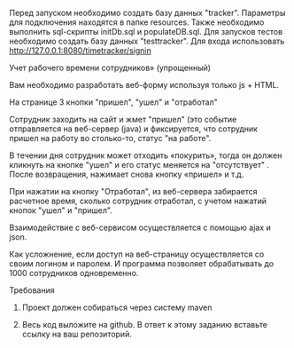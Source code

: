 Перед запуском необходимо создать базу данных "tracker".
Параметры для подключения находятся в папке resources.
Также необходимо выполнить sql-скрипты initDb.sql и populateDB.sql.
Для запусков тестов необходимо создать базу данных "testtracker".
Для входа использовать http://127.0.0.1:8080/timetracker/signin

Учет рабочего времени сотрудников» (упрощенный)


Вам необходимо разработать веб-форму используя только js + HTML.

На странице 3 кнопки "пришел", "ушел" и "отработал"


Сотрудник заходить на сайт и жмет "пришел" (это событие отправляется на веб-сервер (java) и фиксируется, что сотрудник пришел на работу во столько-то, статус "на работе".


В течении дня сотрудник может отходить «покурить», тогда он должен кликнуть на кнопке "ушел" и его статус меняется на "отсутствует" . После возвращения, нажимает снова кнопку «пришел» и т.д.


При нажатии на кнопку "Отработал", из веб-сервера забирается расчетное время, сколько сотрудник отработал, с учетом нажатий кнопок "ушел" и "пришел".



Взаимодействие с веб-сервисом осуществляется с помощью ajax и json.


Как усложнение, если доступ на веб-страницу осуществляется со своим логином и паролем. И программа позволяет обрабатывать до 1000 сотрудников одновременно.


Требования

1. Проект должен собираться через систему maven

2. Весь код выложите на github. В ответ к этому заданию вставьте ссылку на ваш репозиторий.
